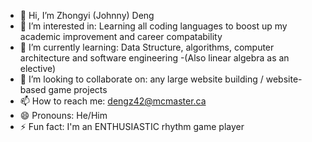 - 👋 Hi, I’m Zhongyi (Johnny) Deng
- 👀 I’m interested in: Learning all coding languages to boost up my academic improvement and career compatability
- 🌱 I’m currently learning: Data Structure, algorithms, computer architecture and software engineering
                              -(Also linear algebra as an elective)
- 💞️ I’m looking to collaborate on: any large website building / website-based game projects
- 📫 How to reach me: dengz42@mcmaster.ca
- 😄 Pronouns: He/Him
- ⚡ Fun fact: I'm an ENTHUSIASTIC rhythm game player

<!---
JDeng-XD/JDeng-XD is a ✨ special ✨ repository because its `README.md` (this file) appears on your GitHub profile.
You can click the Preview link to take a look at your changes.
--->
